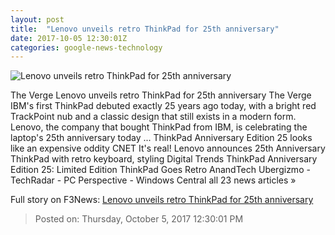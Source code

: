 ```yaml
---
layout: post
title:  "Lenovo unveils retro ThinkPad for 25th anniversary"
date: 2017-10-05 12:30:01Z
categories: google-news-technology
---
```


![Lenovo unveils retro ThinkPad for 25th anniversary](https://cdn0.vox-cdn.com/thumbor/qsIohUlTPsx56UIYcikM3-ZCOeQ=/0x40:2000x1087/fit-in/1200x630/cdn2.vox-cdn.com/uploads/chorus_asset/file/9396257/06_Thinkpad_25_Hero_Birdseye_B_C_cover.png)

The Verge Lenovo unveils retro ThinkPad for 25th anniversary The Verge IBM's first ThinkPad debuted exactly 25 years ago today, with a bright red TrackPoint nub and a classic design that still exists in a modern form. Lenovo, the company that bought ThinkPad from IBM, is celebrating the laptop's 25th anniversary today ... ThinkPad Anniversary Edition 25 looks like an expensive oddity CNET It's real! Lenovo announces 25th Anniversary ThinkPad with retro keyboard, styling Digital Trends ThinkPad Anniversary Edition 25: Limited Edition ThinkPad Goes Retro AnandTech Ubergizmo - TechRadar - PC Perspective - Windows Central all 23 news articles »


Full story on F3News: [Lenovo unveils retro ThinkPad for 25th anniversary](http://www.f3nws.com/n/nJNjDC)

> Posted on: Thursday, October 5, 2017 12:30:01 PM
